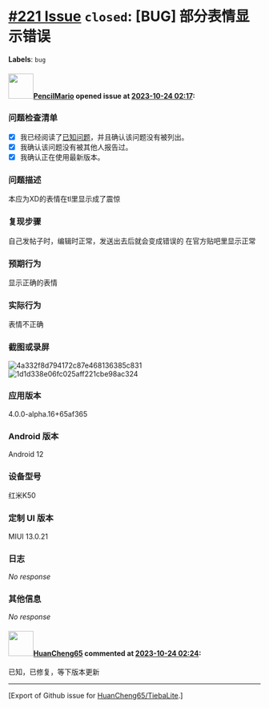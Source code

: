 # [\#221 Issue](https://github.com/HuanCheng65/TiebaLite/issues/221) `closed`: [BUG] 部分表情显示错误
**Labels**: `bug`


#### <img src="https://avatars.githubusercontent.com/u/72117241?u=5b2f1f3a17252dc1049e90c9744ebb557c3911f5&v=4" width="50">[PencilMario](https://github.com/PencilMario) opened issue at [2023-10-24 02:17](https://github.com/HuanCheng65/TiebaLite/issues/221):

### 问题检查清单

- [X] 我已经阅读了[已知问题](https://github.com/HuanCheng65/TiebaLite/discussions/214)，并且确认该问题没有被列出。
- [X] 我确认该问题没有被其他人报告过。
- [X] 我确认正在使用最新版本。

### 问题描述

本应为XD的表情在tl里显示成了震惊

### 复现步骤

自己发帖子时，编辑时正常，发送出去后就会变成错误的
在官方贴吧里显示正常

### 预期行为

显示正确的表情

### 实际行为

表情不正确

### 截图或录屏

![4a332f8d794172c87e468136385c831](https://github.com/HuanCheng65/TiebaLite/assets/72117241/04f31f12-2335-40a6-b5f6-825098cb7f48)
![1d1d338e06fc025aff221cbe98ac324](https://github.com/HuanCheng65/TiebaLite/assets/72117241/b46d9b3b-39aa-42fa-8d4c-4b4d6acd3845)


### 应用版本

4.0.0-alpha.16+65af365

### Android 版本

Android 12

### 设备型号

红米K50

### 定制 UI 版本

MIUI 13.0.21

### 日志

_No response_

### 其他信息

_No response_

#### <img src="https://avatars.githubusercontent.com/u/22636177?u=5e5e656c62ba51f1661d80a6a0fd9ec098e5023b&v=4" width="50">[HuanCheng65](https://github.com/HuanCheng65) commented at [2023-10-24 02:24](https://github.com/HuanCheng65/TiebaLite/issues/221#issuecomment-1776398061):

已知，已修复，等下版本更新


-------------------------------------------------------------------------------



[Export of Github issue for [HuanCheng65/TiebaLite](https://github.com/HuanCheng65/TiebaLite).]
